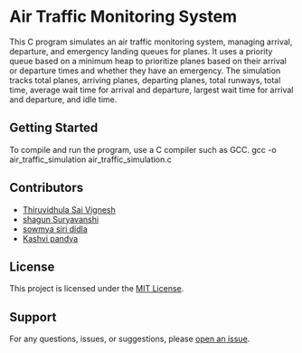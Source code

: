 
# Air Traffic Monitoring System

This C program simulates an air traffic monitoring system, managing arrival, departure, and emergency landing queues for planes. It uses a priority queue based on a minimum heap to prioritize planes based on their arrival or departure times and whether they have an emergency. The simulation tracks total planes, arriving planes, departing planes, total runways, total time, average wait time for arrival and departure, largest wait time for arrival and departure, and idle time.

## Getting Started

To compile and run the program, use a C compiler such as GCC.
gcc -o air_traffic_simulation air_traffic_simulation.c



## Contributors
- [Thiruvidhula Sai Vignesh](https://github.com/viggu3sd)
- [shagun Suryavanshi](https://github.com/shxgunx)
- [sowmya siri didla](https://github.com/Sowmyasirididla)
- [Kashvi pandya](https://github.com/kashhvii)

## License
This project is licensed under the [MIT License](LICENSE).

## Support
For any questions, issues, or suggestions, please [open an issue](https://github.com/viggu3sd).
